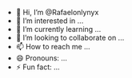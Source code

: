 - 👋 Hi, I’m @Rafaelonlynyx
- 👀 I’m interested in ...
- 🌱 I’m currently learning ...
- 💞️ I’m looking to collaborate on ...
- 📫 How to reach me ...
- 😄 Pronouns: ...
- ⚡ Fun fact: ...

<!---
Rafaelonlynyx/Rafaelonlynyx is a ✨ special ✨ repository because its `README.md` (this file) appears on your GitHub profile.
You can click the Preview link to take a look at your changes.
--->
